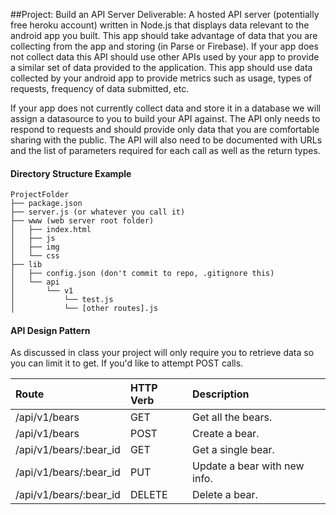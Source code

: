 ##Project: Build an API Server
Deliverable: A hosted API server (potentially free heroku account) written in Node.js that displays data relevant to the android app you built.  This app should take advantage of data that you are collecting from the app and storing (in Parse or Firebase).  If your app does not collect data this API should use other APIs used by your app to provide a similar set of data provided to the application.  This app should use data collected by your android app to provide metrics such as usage, types of requests, frequency of data submitted, etc.


If your app does not currently collect data and store it in a database we will assign a datasource to you to build your API against.  The API only needs to respond to requests and should provide only data that you are comfortable sharing with the public.  The API will also need to be documented with URLs and the list of parameters required for each call as well as the return types.


#### Directory Structure Example
```
ProjectFolder
├── package.json
├── server.js (or whatever you call it)
├── www (web server root folder)
│   ├── index.html
│   ├── js
│   ├── img
│   └── css
├── lib
│   ├── config.json (don't commit to repo, .gitignore this)
│   └── api
│       └── v1
│           └── test.js
│           └── [other routes].js
```

#### API Design Pattern
As discussed in class your project will only require you to retrieve data so you can limit it to get.  If you'd like to attempt POST calls.

| Route  | HTTP Verb  | Description |
| :------------ |:---------------|:-----|
| /api/v1/bears | GET | Get all the bears. |
| /api/v1/bears | POST | Create a bear. |
| /api/v1/bears/:bear_id | GET | Get a single bear. |
| /api/v1/bears/:bear_id | PUT | Update a bear with new info. |
| /api/v1/bears/:bear_id | DELETE | Delete a bear. |


